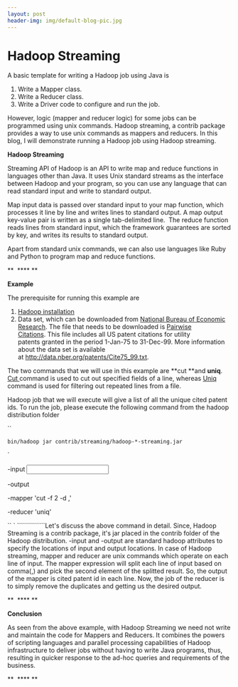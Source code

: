 ```yaml
---
layout: post
header-img: img/default-blog-pic.jpg
---
```


# Hadoop Streaming

A basic template for writing a Hadoop job using Java is 

  1. Write a Mapper class.
  2. Write a Reducer class.
  3. Write a Driver code to configure and run the job.

However, logic (mapper and reducer logic) for some jobs can be programmed using unix commands. Hadoop streaming, a contrib package provides a way to use unix commands as mappers and reducers. In this blog, I will demonstrate running a Hadoop job using Hadoop streaming.

**Hadoop Streaming**

Streaming API of Hadoop is an API to write map and reduce functions in languages other than Java. It uses Unix standard streams as the interface between Hadoop and your program, so you can use any language that can read standard input and write to standard output.

Map input data is passed over standard input to your map function, which processes it line by line and writes lines to standard output. A map output key-value pair is written as a single tab-delimited line.  The reduce function reads lines from standard input, which the framework guarantees are sorted by key, and writes its results to standard output.

Apart from standard unix commands, we can also use languages like Ruby and Python to program map and reduce functions.

**  **** **

**Example**

The prerequisite for running this example are

  1. [Hadoop installation](http://hadoop.apache.org/common/docs/r0.20.2/quickstart.html#Installing+Software)
  2. Data set, which can be downloaded from [National Bureau of Economic Research](http://www.nber.org/patents/). The file that needs to be downloaded is [Pairwise Citations](http://data.nber.org/patents/Cite75_99.zip). This file includes all US patent citations for utility patents granted in the period 1-Jan-75 to 31-Dec-99. More information about the data set is available at <http://data.nber.org/patents/Cite75_99.txt>.

The two commands that we will use in this example are **cut **and **uniq**. [Cut ](http://www.computerhope.com/unix/ucut.htm)command is used to cut out specified fields of a line, whereas [Uniq](http://www.computerhope.com/unix/uuniq.htm) command is used for filtering out repeated lines from a file.

Hadoop job that we will execute will give a list of all the unique cited patent ids. To run the job, please execute the following command from the hadoop distribution folder

`` ` `

`bin/hadoop jar contrib/streaming/hadoop-*-streaming.jar`

`

-input <input path>

-output <output path>

-mapper 'cut -f 2 -d ,'

-reducer 'uniq'

`` ` ``````````````Let's discuss the above command in detail. Since, Hadoop Streaming is a contrib package, it's jar placed in the contrib folder of the Hadoop distribution. -input and -output are standard hadoop attributes to specify the locations of input and output locations. In case of Hadoop streaming, mapper and reducer are unix commands which operate on each line of input. The mapper expression will split each line of input based on comma(,) and pick the second element of the splitted result. So, the output of the mapper is cited patent id in each line. Now, the job of the reducer is to simply remove the duplicates and getting us the desired output. 

**  **** **

**Conclusion**

As seen from the above example, with Hadoop Streaming we need not write and maintain the code for Mappers and Reducers. It combines the powers of scripting languages and parallel processing capabilities of Hadoop infrastructure to deliver jobs without having to write Java programs, thus, resulting in quicker response to the ad-hoc queries and requirements of the business.

**  **** **